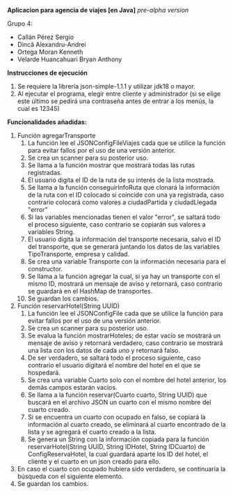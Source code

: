 **Aplicacion para agencia de viajes [en Java]** *pre-alpha version*

Grupo 4:
- Callán Pérez Sergio
- Dincă Alexandru-Andrei
- Ortega Moran Kenneth 
- Velarde Huancahuari Bryan Anthony

**Instrucciones de ejecución**
1. Se requiere la librería json-simple-1.1.1 y utilizar jdk18 o mayor.
2. Al ejecutar el programa, elegir entre cliente y administrador (si se elige este último se pedirá una contraseña antes de entrar a los menús, la cual es 12345)

**Funcionalidades añadidas:**

1. Función agregarTransporte
   1. La función lee el JSONConfigFileViajes cada que se utilice la función para evitar fallos por el uso de una versión anterior.
   2. Se crea un scanner para su posterior uso.
   3. Se llama a la función mostrar que mostrará todas las rutas registradas.
   4. El usuario digita el ID de la ruta de su interés de la lista mostrada.
   5. Se llama a la función conseguirInfoRuta que clonará la información de la ruta con el ID colocado si coincide con una ya registrada, caso contrario colocará como      valores a ciudadPartida y ciudadLlegada "error"
   6. Si las variables mencionadas tienen el valor "error", se saltará todo el proceso siguiente, caso contrario se copiarán sus valores a variables String.
   7. El usuario digita la información del transporte necesaria, salvo el ID del transporte, que se generará juntando los datos de las variables TipoTransporte,
      empresa y calidad.
   9. Se crea una variable Transporte con la información necesaria para el constructor.
   10. Se llama a la función agregar la cual, si ya hay un transporte con el mismo ID, mostrará un mensaje de aviso y retornará, caso contrario se guardará en el
      HashMap de transportes.
   11. Se guardan los cambios.
3. Función reservarHotel(String UUID)
   1. La función lee el JSONConfigFile cada que se utilice la función para evitar fallos por el uso de una versión anterior.
   2. Se crea un scanner para su posterior uso.
   3. Se evalua la función mostrarHoteles; de estar vacío se mostrará un mensaje de aviso y retornará verdadero, caso contrario se mostrará una lista con los datos de
      cada uno y retornará falso.
   5. De ser verdadero, se saltará todo el proceso siguiente, caso contrario el usuario digitará el nombre del hotel en el que se hospedará.
   6. Se crea una variable Cuarto solo con el nombre del hotel anterior, los demás campos estarán vacíos.
   7. Se llama a la función reservar(Cuarto cuarto, String UUID) que buscará en el archivo JSON un cuarto con el mismo nombre del cuarto creado.
   8. Si se encuentra un cuarto con ocupado en falso, se copiará la información al cuarto creado, se eliminará al cuarto encontrado de la lista y se agregará el cuarto
      creado a la lista.
   9. Se genera un String con la información copiada para la función reservarHotel(String UUID, String IDHotel, String IDCuarto) de ConfigReservaHotel, la cual
      guardará aparte los ID del hotel, el cliente y el cuarto en un json creado para ello.
  10. En caso el cuarto con ocupado hubiera sido verdadero, se continuaría la búsqueda con el siguiente elemento.
  11. Se guardan los cambios.
